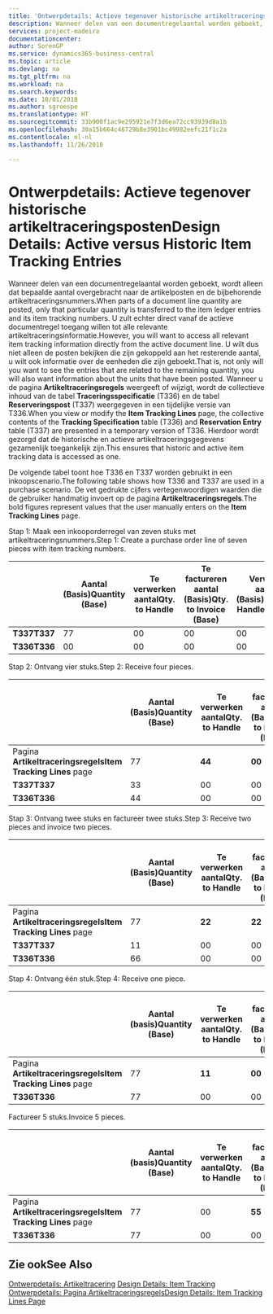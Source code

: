 ```yaml
---
title: 'Ontwerpdetails: Actieve tegenover historische artikeltraceringsposten | Microsoft Docs'
description: Wanneer delen van een documentregelaantal worden geboekt, wordt alleen dat bepaalde aantal overgebracht naar de artikelposten en de bijbehorende artikeltraceringsnummers. U zult echter direct vanaf de actieve documentregel toegang willen tot alle relevante artikeltraceringsinformatie. U wilt dus niet alleen de posten bekijken die zijn gekoppeld aan het resterende aantal, u wilt ook informatie over de eenheden die zijn geboekt. Wanneer u de pagina **Artikeltraceringsregels** weergeeft of wijzigt, wordt de collectieve inhoud van de tabel **Traceringsspecificatie** (T336) en de tabel **Reserveringspost** (T337) weergegeven in een tijdelijke versie van T336. Hierdoor wordt gezorgd dat de historische en actieve artikeltraceringsgegevens gezamenlijk toegankelijk zijn.
services: project-madeira
documentationcenter: 
author: SorenGP
ms.service: dynamics365-business-central
ms.topic: article
ms.devlang: na
ms.tgt_pltfrm: na
ms.workload: na
ms.search.keywords: 
ms.date: 10/01/2018
ms.author: sgroespe
ms.translationtype: HT
ms.sourcegitcommit: 33b900f1ac9e295921e7f3d6ea72cc93939d8a1b
ms.openlocfilehash: 30a15b664c46729b8e3901bc49982eefc21f1c2a
ms.contentlocale: nl-nl
ms.lasthandoff: 11/26/2018

---
```

# <a name="design-details-active-versus-historic-item-tracking-entries"></a><span data-ttu-id="696ae-107">Ontwerpdetails: Actieve tegenover historische artikeltraceringsposten</span><span class="sxs-lookup"><span data-stu-id="696ae-107">Design Details: Active versus Historic Item Tracking Entries</span></span>
<span data-ttu-id="696ae-108">Wanneer delen van een documentregelaantal worden geboekt, wordt alleen dat bepaalde aantal overgebracht naar de artikelposten en de bijbehorende artikeltraceringsnummers.</span><span class="sxs-lookup"><span data-stu-id="696ae-108">When parts of a document line quantity are posted, only that particular quantity is transferred to the item ledger entries and its item tracking numbers.</span></span> <span data-ttu-id="696ae-109">U zult echter direct vanaf de actieve documentregel toegang willen tot alle relevante artikeltraceringsinformatie.</span><span class="sxs-lookup"><span data-stu-id="696ae-109">However, you will want to access all relevant item tracking information directly from the active document line.</span></span> <span data-ttu-id="696ae-110">U wilt dus niet alleen de posten bekijken die zijn gekoppeld aan het resterende aantal, u wilt ook informatie over de eenheden die zijn geboekt.</span><span class="sxs-lookup"><span data-stu-id="696ae-110">That is, not only will you want to see the entries that are related to the remaining quantity, you will also want information about the units that have been posted.</span></span> <span data-ttu-id="696ae-111">Wanneer u de pagina **Artikeltraceringsregels** weergeeft of wijzigt, wordt de collectieve inhoud van de tabel **Traceringsspecificatie** (T336) en de tabel **Reserveringspost** (T337) weergegeven in een tijdelijke versie van T336.</span><span class="sxs-lookup"><span data-stu-id="696ae-111">When you view or modify the **Item Tracking Lines** page, the collective contents of the **Tracking Specification** table (T336) and **Reservation Entry** table (T337) are presented in a temporary version of T336.</span></span> <span data-ttu-id="696ae-112">Hierdoor wordt gezorgd dat de historische en actieve artikeltraceringsgegevens gezamenlijk toegankelijk zijn.</span><span class="sxs-lookup"><span data-stu-id="696ae-112">This ensures that historic and active item tracking data is accessed as one.</span></span>  

 <span data-ttu-id="696ae-113">De volgende tabel toont hoe T336 en T337 worden gebruikt in een inkoopscenario.</span><span class="sxs-lookup"><span data-stu-id="696ae-113">The following table shows how T336 and T337 are used in a purchase scenario.</span></span> <span data-ttu-id="696ae-114">De vet gedrukte cijfers vertegenwoordigen waarden die de gebruiker handmatig invoert op de pagina **Artikeltraceringsregels**.</span><span class="sxs-lookup"><span data-stu-id="696ae-114">The bold figures represent values that the user manually enters on the **Item Tracking Lines** page.</span></span>  

 <span data-ttu-id="696ae-115">Stap 1: Maak een inkooporderregel van zeven stuks met artikeltraceringsnummers.</span><span class="sxs-lookup"><span data-stu-id="696ae-115">Step 1: Create a purchase order line of seven pieces with item tracking numbers.</span></span>  

||<span data-ttu-id="696ae-116">**Aantal (Basis)**</span><span class="sxs-lookup"><span data-stu-id="696ae-116">**Quantity (Base)**</span></span>|<span data-ttu-id="696ae-117">**Te verwerken aantal**</span><span class="sxs-lookup"><span data-stu-id="696ae-117">**Qty. to Handle**</span></span>|<span data-ttu-id="696ae-118">**Te factureren aantal (Basis)**</span><span class="sxs-lookup"><span data-stu-id="696ae-118">**Qty. to Invoice (Base)**</span></span>|<span data-ttu-id="696ae-119">**Verwerkt aantal (Basis)**</span><span class="sxs-lookup"><span data-stu-id="696ae-119">**Quantity Handled (Base)**</span></span>|<span data-ttu-id="696ae-120">**Gefactureerd aantal (Basis)**</span><span class="sxs-lookup"><span data-stu-id="696ae-120">**Quantity Invoiced (Base)**</span></span>|  
|-|----------------------------------------------|--------------------------------------------|------------------------------------------------------|-------------------------------------------------------|--------------------------------------------------------|  
|<span data-ttu-id="696ae-121">**T337**</span><span class="sxs-lookup"><span data-stu-id="696ae-121">**T337**</span></span>|<span data-ttu-id="696ae-122">7</span><span class="sxs-lookup"><span data-stu-id="696ae-122">7</span></span>|<span data-ttu-id="696ae-123">0</span><span class="sxs-lookup"><span data-stu-id="696ae-123">0</span></span>|<span data-ttu-id="696ae-124">0</span><span class="sxs-lookup"><span data-stu-id="696ae-124">0</span></span>|<span data-ttu-id="696ae-125">0</span><span class="sxs-lookup"><span data-stu-id="696ae-125">0</span></span>|<span data-ttu-id="696ae-126">0</span><span class="sxs-lookup"><span data-stu-id="696ae-126">0</span></span>|  
|<span data-ttu-id="696ae-127">**T336**</span><span class="sxs-lookup"><span data-stu-id="696ae-127">**T336**</span></span>|<span data-ttu-id="696ae-128">0</span><span class="sxs-lookup"><span data-stu-id="696ae-128">0</span></span>|<span data-ttu-id="696ae-129">0</span><span class="sxs-lookup"><span data-stu-id="696ae-129">0</span></span>|<span data-ttu-id="696ae-130">0</span><span class="sxs-lookup"><span data-stu-id="696ae-130">0</span></span>|<span data-ttu-id="696ae-131">0</span><span class="sxs-lookup"><span data-stu-id="696ae-131">0</span></span>|<span data-ttu-id="696ae-132">0</span><span class="sxs-lookup"><span data-stu-id="696ae-132">0</span></span>|  

 <span data-ttu-id="696ae-133">Stap 2: Ontvang vier stuks.</span><span class="sxs-lookup"><span data-stu-id="696ae-133">Step 2: Receive four pieces.</span></span>  

||<span data-ttu-id="696ae-134">**Aantal (Basis)**</span><span class="sxs-lookup"><span data-stu-id="696ae-134">**Quantity (Base)**</span></span>|<span data-ttu-id="696ae-135">**Te verwerken aantal**</span><span class="sxs-lookup"><span data-stu-id="696ae-135">**Qty. to Handle**</span></span>|<span data-ttu-id="696ae-136">**Te factureren aantal (Basis)**</span><span class="sxs-lookup"><span data-stu-id="696ae-136">**Qty. to Invoice (Base)**</span></span>|<span data-ttu-id="696ae-137">**Verwerkt aantal (Basis)**</span><span class="sxs-lookup"><span data-stu-id="696ae-137">**Quantity Handled (Base)**</span></span>|<span data-ttu-id="696ae-138">**Gefactureerd aantal (Basis)**</span><span class="sxs-lookup"><span data-stu-id="696ae-138">**Quantity Invoiced (Base)**</span></span>|  
|-|----------------------------------------------|--------------------------------------------|------------------------------------------------------|-------------------------------------------------------|--------------------------------------------------------|  
|<span data-ttu-id="696ae-139">Pagina **Artikeltraceringsregels**</span><span class="sxs-lookup"><span data-stu-id="696ae-139">**Item Tracking Lines** page</span></span>|<span data-ttu-id="696ae-140">7</span><span class="sxs-lookup"><span data-stu-id="696ae-140">7</span></span>|<span data-ttu-id="696ae-141">**4**</span><span class="sxs-lookup"><span data-stu-id="696ae-141">**4**</span></span>|<span data-ttu-id="696ae-142">**0**</span><span class="sxs-lookup"><span data-stu-id="696ae-142">**0**</span></span>|<span data-ttu-id="696ae-143">0</span><span class="sxs-lookup"><span data-stu-id="696ae-143">0</span></span>|<span data-ttu-id="696ae-144">0</span><span class="sxs-lookup"><span data-stu-id="696ae-144">0</span></span>|  
|<span data-ttu-id="696ae-145">**T337**</span><span class="sxs-lookup"><span data-stu-id="696ae-145">**T337**</span></span>|<span data-ttu-id="696ae-146">3</span><span class="sxs-lookup"><span data-stu-id="696ae-146">3</span></span>|<span data-ttu-id="696ae-147">0</span><span class="sxs-lookup"><span data-stu-id="696ae-147">0</span></span>|<span data-ttu-id="696ae-148">0</span><span class="sxs-lookup"><span data-stu-id="696ae-148">0</span></span>|<span data-ttu-id="696ae-149">0</span><span class="sxs-lookup"><span data-stu-id="696ae-149">0</span></span>|<span data-ttu-id="696ae-150">0</span><span class="sxs-lookup"><span data-stu-id="696ae-150">0</span></span>|  
|<span data-ttu-id="696ae-151">**T336**</span><span class="sxs-lookup"><span data-stu-id="696ae-151">**T336**</span></span>|<span data-ttu-id="696ae-152">4</span><span class="sxs-lookup"><span data-stu-id="696ae-152">4</span></span>|<span data-ttu-id="696ae-153">0</span><span class="sxs-lookup"><span data-stu-id="696ae-153">0</span></span>|<span data-ttu-id="696ae-154">0</span><span class="sxs-lookup"><span data-stu-id="696ae-154">0</span></span>|<span data-ttu-id="696ae-155">4</span><span class="sxs-lookup"><span data-stu-id="696ae-155">4</span></span>|<span data-ttu-id="696ae-156">0</span><span class="sxs-lookup"><span data-stu-id="696ae-156">0</span></span>|  

 <span data-ttu-id="696ae-157">Stap 3: Ontvang twee stuks en factureer twee stuks.</span><span class="sxs-lookup"><span data-stu-id="696ae-157">Step 3: Receive two pieces and invoice two pieces.</span></span>  

||<span data-ttu-id="696ae-158">**Aantal (Basis)**</span><span class="sxs-lookup"><span data-stu-id="696ae-158">**Quantity (Base)**</span></span>|<span data-ttu-id="696ae-159">**Te verwerken aantal**</span><span class="sxs-lookup"><span data-stu-id="696ae-159">**Qty. to Handle**</span></span>|<span data-ttu-id="696ae-160">**Te factureren aantal (Basis)**</span><span class="sxs-lookup"><span data-stu-id="696ae-160">**Qty. to Invoice (Base)**</span></span>|<span data-ttu-id="696ae-161">**Verwerkt aantal (Basis)**</span><span class="sxs-lookup"><span data-stu-id="696ae-161">**Quantity Handled (Base)**</span></span>|<span data-ttu-id="696ae-162">**Gefactureerd aantal (Basis)**</span><span class="sxs-lookup"><span data-stu-id="696ae-162">**Quantity Invoiced (Base)**</span></span>|  
|-|----------------------------------------------|--------------------------------------------|------------------------------------------------------|-------------------------------------------------------|--------------------------------------------------------|  
|<span data-ttu-id="696ae-163">Pagina **Artikeltraceringsregels**</span><span class="sxs-lookup"><span data-stu-id="696ae-163">**Item Tracking Lines** page</span></span>|<span data-ttu-id="696ae-164">7</span><span class="sxs-lookup"><span data-stu-id="696ae-164">7</span></span>|<span data-ttu-id="696ae-165">**2**</span><span class="sxs-lookup"><span data-stu-id="696ae-165">**2**</span></span>|<span data-ttu-id="696ae-166">**2**</span><span class="sxs-lookup"><span data-stu-id="696ae-166">**2**</span></span>|<span data-ttu-id="696ae-167">4</span><span class="sxs-lookup"><span data-stu-id="696ae-167">4</span></span>|<span data-ttu-id="696ae-168">0</span><span class="sxs-lookup"><span data-stu-id="696ae-168">0</span></span>|  
|<span data-ttu-id="696ae-169">**T337**</span><span class="sxs-lookup"><span data-stu-id="696ae-169">**T337**</span></span>|<span data-ttu-id="696ae-170">1</span><span class="sxs-lookup"><span data-stu-id="696ae-170">1</span></span>|<span data-ttu-id="696ae-171">0</span><span class="sxs-lookup"><span data-stu-id="696ae-171">0</span></span>|<span data-ttu-id="696ae-172">0</span><span class="sxs-lookup"><span data-stu-id="696ae-172">0</span></span>|<span data-ttu-id="696ae-173">0</span><span class="sxs-lookup"><span data-stu-id="696ae-173">0</span></span>|<span data-ttu-id="696ae-174">0</span><span class="sxs-lookup"><span data-stu-id="696ae-174">0</span></span>|  
|<span data-ttu-id="696ae-175">**T336**</span><span class="sxs-lookup"><span data-stu-id="696ae-175">**T336**</span></span>|<span data-ttu-id="696ae-176">6</span><span class="sxs-lookup"><span data-stu-id="696ae-176">6</span></span>|<span data-ttu-id="696ae-177">0</span><span class="sxs-lookup"><span data-stu-id="696ae-177">0</span></span>|<span data-ttu-id="696ae-178">0</span><span class="sxs-lookup"><span data-stu-id="696ae-178">0</span></span>|<span data-ttu-id="696ae-179">6</span><span class="sxs-lookup"><span data-stu-id="696ae-179">6</span></span>|<span data-ttu-id="696ae-180">2</span><span class="sxs-lookup"><span data-stu-id="696ae-180">2</span></span>|  

 <span data-ttu-id="696ae-181">Stap 4: Ontvang één stuk.</span><span class="sxs-lookup"><span data-stu-id="696ae-181">Step 4: Receive one piece.</span></span>  

||<span data-ttu-id="696ae-182">**Aantal (basis)**</span><span class="sxs-lookup"><span data-stu-id="696ae-182">**Quantity (Base)**</span></span>|<span data-ttu-id="696ae-183">**Te verwerken aantal**</span><span class="sxs-lookup"><span data-stu-id="696ae-183">**Qty. to Handle**</span></span>|<span data-ttu-id="696ae-184">**Te factureren aantal (Basis)**</span><span class="sxs-lookup"><span data-stu-id="696ae-184">**Qty. to Invoice (Base)**</span></span>|<span data-ttu-id="696ae-185">**Verwerkt aantal (Basis)**</span><span class="sxs-lookup"><span data-stu-id="696ae-185">**Quantity Handled (Base)**</span></span>|<span data-ttu-id="696ae-186">**Gefactureerd aantal (Basis)**</span><span class="sxs-lookup"><span data-stu-id="696ae-186">**Quantity Invoiced (Base)**</span></span>|  
|-|----------------------------------------------|--------------------------------------------|------------------------------------------------------|-------------------------------------------------------|--------------------------------------------------------|  
|<span data-ttu-id="696ae-187">Pagina **Artikeltraceringsregels**</span><span class="sxs-lookup"><span data-stu-id="696ae-187">**Item Tracking Lines** page</span></span>|<span data-ttu-id="696ae-188">7</span><span class="sxs-lookup"><span data-stu-id="696ae-188">7</span></span>|<span data-ttu-id="696ae-189">**1**</span><span class="sxs-lookup"><span data-stu-id="696ae-189">**1**</span></span>|<span data-ttu-id="696ae-190">**0**</span><span class="sxs-lookup"><span data-stu-id="696ae-190">**0**</span></span>|<span data-ttu-id="696ae-191">6</span><span class="sxs-lookup"><span data-stu-id="696ae-191">6</span></span>|<span data-ttu-id="696ae-192">2</span><span class="sxs-lookup"><span data-stu-id="696ae-192">2</span></span>|  
|<span data-ttu-id="696ae-193">**T336**</span><span class="sxs-lookup"><span data-stu-id="696ae-193">**T336**</span></span>|<span data-ttu-id="696ae-194">7</span><span class="sxs-lookup"><span data-stu-id="696ae-194">7</span></span>|<span data-ttu-id="696ae-195">0</span><span class="sxs-lookup"><span data-stu-id="696ae-195">0</span></span>|<span data-ttu-id="696ae-196">0</span><span class="sxs-lookup"><span data-stu-id="696ae-196">0</span></span>|<span data-ttu-id="696ae-197">7</span><span class="sxs-lookup"><span data-stu-id="696ae-197">7</span></span>|<span data-ttu-id="696ae-198">2</span><span class="sxs-lookup"><span data-stu-id="696ae-198">2</span></span>|  

 <span data-ttu-id="696ae-199">Factureer 5 stuks.</span><span class="sxs-lookup"><span data-stu-id="696ae-199">Invoice 5 pieces.</span></span>  

||<span data-ttu-id="696ae-200">**Aantal (basis)**</span><span class="sxs-lookup"><span data-stu-id="696ae-200">**Quantity (Base)**</span></span>|<span data-ttu-id="696ae-201">**Te verwerken aantal**</span><span class="sxs-lookup"><span data-stu-id="696ae-201">**Qty. to Handle**</span></span>|<span data-ttu-id="696ae-202">**Te factureren aantal (Basis)**</span><span class="sxs-lookup"><span data-stu-id="696ae-202">**Qty. to Invoice (Base)**</span></span>|<span data-ttu-id="696ae-203">**Verwerkt aantal (Basis)**</span><span class="sxs-lookup"><span data-stu-id="696ae-203">**Quantity Handled (Base)**</span></span>|<span data-ttu-id="696ae-204">**Gefactureerd aantal (Basis)**</span><span class="sxs-lookup"><span data-stu-id="696ae-204">**Quantity Invoiced (Base)**</span></span>|  
|-|----------------------------------------------|--------------------------------------------|------------------------------------------------------|-------------------------------------------------------|--------------------------------------------------------|  
|<span data-ttu-id="696ae-205">Pagina **Artikeltraceringsregels**</span><span class="sxs-lookup"><span data-stu-id="696ae-205">**Item Tracking Lines** page</span></span>|<span data-ttu-id="696ae-206">7</span><span class="sxs-lookup"><span data-stu-id="696ae-206">7</span></span>|<span data-ttu-id="696ae-207">0</span><span class="sxs-lookup"><span data-stu-id="696ae-207">0</span></span>|<span data-ttu-id="696ae-208">**5**</span><span class="sxs-lookup"><span data-stu-id="696ae-208">**5**</span></span>|<span data-ttu-id="696ae-209">7</span><span class="sxs-lookup"><span data-stu-id="696ae-209">7</span></span>|<span data-ttu-id="696ae-210">2</span><span class="sxs-lookup"><span data-stu-id="696ae-210">2</span></span>|  
|<span data-ttu-id="696ae-211">**T336**</span><span class="sxs-lookup"><span data-stu-id="696ae-211">**T336**</span></span>|<span data-ttu-id="696ae-212">7</span><span class="sxs-lookup"><span data-stu-id="696ae-212">7</span></span>|<span data-ttu-id="696ae-213">0</span><span class="sxs-lookup"><span data-stu-id="696ae-213">0</span></span>|<span data-ttu-id="696ae-214">0</span><span class="sxs-lookup"><span data-stu-id="696ae-214">0</span></span>|<span data-ttu-id="696ae-215">7</span><span class="sxs-lookup"><span data-stu-id="696ae-215">7</span></span>|<span data-ttu-id="696ae-216">7</span><span class="sxs-lookup"><span data-stu-id="696ae-216">7</span></span>|  

## <a name="see-also"></a><span data-ttu-id="696ae-217">Zie ook</span><span class="sxs-lookup"><span data-stu-id="696ae-217">See Also</span></span>  
 <span data-ttu-id="696ae-218">[Ontwerpdetails: Artikeltracering](design-details-item-tracking.md) </span><span class="sxs-lookup"><span data-stu-id="696ae-218">[Design Details: Item Tracking](design-details-item-tracking.md) </span></span>  
 [<span data-ttu-id="696ae-219">Ontwerpdetails: Pagina Artikeltraceringsregels</span><span class="sxs-lookup"><span data-stu-id="696ae-219">Design Details: Item Tracking Lines Page</span></span>](design-details-item-tracking-lines-window.md)

